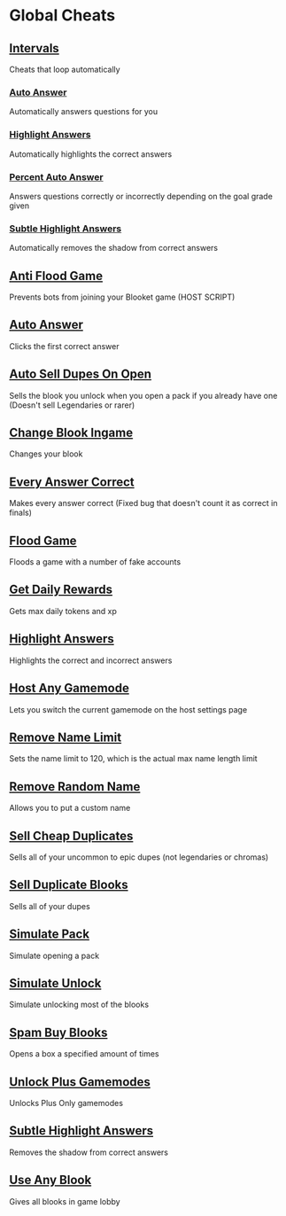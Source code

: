 # Global Cheats

## [Intervals](intervals/)
Cheats that loop automatically

### [Auto Answer](intervals/autoAnswer.js)
Automatically answers questions for you
### [Highlight Answers](intervals/highlightAnswers.js)
Automatically highlights the correct answers
### [Percent Auto Answer](intervals/percentAutoAnswer.js)
Answers questions correctly or incorrectly depending on the goal grade given
### [Subtle Highlight Answers](intervals/subtleHighlightAnswers.js)
Automatically removes the shadow from correct answers


## [Anti Flood Game](antiFloodGame.js)
Prevents bots from joining your Blooket game (HOST SCRIPT)
## [Auto Answer](autoAnswer.js)
Clicks the first correct answer
## [Auto Sell Dupes On Open](autoSellDupesOnOpen.js)
Sells the blook you unlock when you open a pack if you already have one (Doesn't sell Legendaries or rarer)
## [Change Blook Ingame](changeBlookIngame.js)
Changes your blook
## [Every Answer Correct](everyAnswerCorrect.js)
Makes every answer correct (Fixed bug that doesn't count it as correct in finals)
## [Flood Game](floodGame.js)
Floods a game with a number of fake accounts
## [Get Daily Rewards](getDailyRewards.js)
Gets max daily tokens and xp
## [Highlight Answers](highlightAnswers.js)
Highlights the correct and incorrect answers
## [Host Any Gamemode](hostAnyGamemode.js)
Lets you switch the current gamemode on the host settings page
## [Remove Name Limit](removeNameLimit.js)
Sets the name limit to 120, which is the actual max name length limit
## [Remove Random Name](removeRandomName.js)
Allows you to put a custom name
## [Sell Cheap Duplicates](sellCheapDuplicates.js)
Sells all of your uncommon to epic dupes (not legendaries or chromas)
## [Sell Duplicate Blooks](sellDuplicateBlooks.js)
Sells all of your dupes
## [Simulate Pack](simulatePack.js)
Simulate opening a pack
## [Simulate Unlock](simulateUnlock.js)
Simulate unlocking most of the blooks
## [Spam Buy Blooks](spamBuyBlooks.js)
Opens a box a specified amount of times
## [Unlock Plus Gamemodes](unlockPlusGamemodes.js)
Unlocks Plus Only gamemodes
## [Subtle Highlight Answers](subtleHighlightAnswers.js)
Removes the shadow from correct answers
## [Use Any Blook](useAnyBlook.js)
Gives all blooks in game lobby
